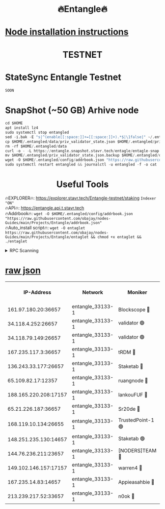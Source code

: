 <h1 align="center"> 🔥Entangle🔥</h1>

[Node installation instructions](https://github.com/obajay/nodes-Guides/tree/main/Projects/Entangle)
=

<h1 align="center"> TESTNET</h1>

# StateSync Entangle Testnet
```python
SOON
```
# SnapShot (~50 GB) Arhive node
```python
cd $HOME
apt install lz4
sudo systemctl stop entangled
sed -i.bak -E "s|^(enable[[:space:]]+=[[:space:]]+).*$|\1false|" ~/.entangled/config/config.toml
cp $HOME/.entangled/data/priv_validator_state.json $HOME/.entangled/priv_validator_state.json.backup
rm -rf $HOME/.entangled/data
curl -o - -L https://entangle.snapshot.stavr.tech/entagle/entagle-snap.tar.lz4 | lz4 -c -d - | tar -x -C $HOME/.entangled --strip-components 2
mv $HOME/.entangled/priv_validator_state.json.backup $HOME/.entangled/data/priv_validator_state.json
wget -O $HOME/.entangled/config/addrbook.json "https://raw.githubusercontent.com/obajay/nodes-Guides/main/Projects/Entangle/addrbook.json"
sudo systemctl restart entangled && journalctl -u entangled -f -o cat
```
 <h1 align="center"> Useful Tools</h1>
 
🔥EXPLORER🔥: https://explorer.stavr.tech/Entangle-testnet/staking        `Indexer "ON"` \
🔥API🔥:      https://entangle.api.t.stavr.tech \
🔥Addrbook🔥: ```wget -O $HOME/.entangled/config/addrbook.json "https://raw.githubusercontent.com/obajay/nodes-Guides/main/Projects/Entangle/addrbook.json"``` \
🔥Auto_install script🔥:  `wget -O entaglet https://raw.githubusercontent.com/obajay/nodes-Guides/main/Projects/Entangle/entaglet && chmod +x entaglet && ./entaglet`


<details>
<summary>RPC Scanning</summary>

<h2 align="center"> We scan nodes in real time every 4 hours. And we provide the final result of RPC endpoints.
We cannot influence the operation of these nodes in any way. </h2>


```python
If Voting Power is higher than 0 --> then the Node is a validator of the network and may be subject to attack and be a potential threat to the chain.
```
```python
We marked such validators with a red symbol
```

</details>

[raw json](https://rpc-check.entangt.stavr.tech/entangt/rpc-entangt-result.json)
=


<table><tr><th>IP-Address</th><th>Network</th><th>Moniker</th><th>Latest Block Height</th><th>Earliest Block Height</th><th>Catching Up</th><th>Tx Index</th><th>Voting Power</th><th>Scan Time</th></tr><tr><td>161.97.180.20:36657</td><td>entangle_33133-1</td><td>Blockscope 🔴</td><td>2538931</td><td>1</td><td>False</td><td>off</td><td>309415627960261</td><td>2024-03-08T03:37:24.507126238UTC</td></tr><tr><td>34.118.4.252:26657</td><td>entangle_33133-1</td><td>validator 🟢</td><td>2538931</td><td>1</td><td>False</td><td>on</td><td>0</td><td>2024-03-08T03:37:27.205420360UTC</td></tr><tr><td>34.118.79.149:26657</td><td>entangle_33133-1</td><td>validator 🟢</td><td>2538935</td><td>1</td><td>False</td><td>on</td><td>0</td><td>2024-03-08T03:37:49.097350136UTC</td></tr><tr><td>167.235.117.3:36657</td><td>entangle_33133-1</td><td>tRDM 🔴</td><td>2538935</td><td>1</td><td>False</td><td>on</td><td>214447569163102</td><td>2024-03-08T03:37:51.663813959UTC</td></tr><tr><td>136.243.33.177:26657</td><td>entangle_33133-1</td><td>Staketab 🔴</td><td>2538933</td><td>660001</td><td>False</td><td>on</td><td>180434564796227</td><td>2024-03-08T03:37:42.471764290UTC</td></tr><tr><td>65.109.82.17:12357</td><td>entangle_33133-1</td><td>ruangnode 🔴</td><td>2538931</td><td>1312001</td><td>False</td><td>off</td><td>550225387289580</td><td>2024-03-08T03:37:24.861423063UTC</td></tr><tr><td>188.165.220.208:17157</td><td>entangle_33133-1</td><td>lankouFUF 🔴</td><td>2538932</td><td>1910001</td><td>False</td><td>off</td><td>330786281449267</td><td>2024-03-08T03:37:29.503998785UTC</td></tr><tr><td>65.21.226.187:36657</td><td>entangle_33133-1</td><td>Sr20de 🔴</td><td>2538931</td><td>2049001</td><td>False</td><td>off</td><td>29437131515689</td><td>2024-03-08T03:37:24.239024005UTC</td></tr><tr><td>168.119.10.134:26655</td><td>entangle_33133-1</td><td>TrustedPoint-1 🟢</td><td>2538935</td><td>2268001</td><td>False</td><td>off</td><td>0</td><td>2024-03-08T03:37:51.898662568UTC</td></tr><tr><td>148.251.235.130:14657</td><td>entangle_33133-1</td><td>Staketab 🟢</td><td>2538931</td><td>2272001</td><td>False</td><td>on</td><td>0</td><td>2024-03-08T03:37:23.936935060UTC</td></tr><tr><td>144.76.236.211:23657</td><td>entangle_33133-1</td><td>[NODERS]TEAM 🔴</td><td>2538933</td><td>2304001</td><td>False</td><td>off</td><td>26809206614846448</td><td>2024-03-08T03:37:40.220764183UTC</td></tr><tr><td>149.102.146.157:17157</td><td>entangle_33133-1</td><td>warren4 🔴</td><td>2538933</td><td>2327001</td><td>False</td><td>on</td><td>504890262622210</td><td>2024-03-08T03:37:37.956724164UTC</td></tr><tr><td>167.235.14.83:14657</td><td>entangle_33133-1</td><td>Appieasahbie 🔴</td><td>2538935</td><td>2436001</td><td>False</td><td>on</td><td>43265555651510081</td><td>2024-03-08T03:37:51.355104118UTC</td></tr><tr><td>213.239.217.52:33657</td><td>entangle_33133-1</td><td>n0ok 🔴</td><td>2538934</td><td>2438934</td><td>False</td><td>off</td><td>46610865837092483</td><td>2024-03-08T03:37:46.765148158UTC</td></tr></table>
